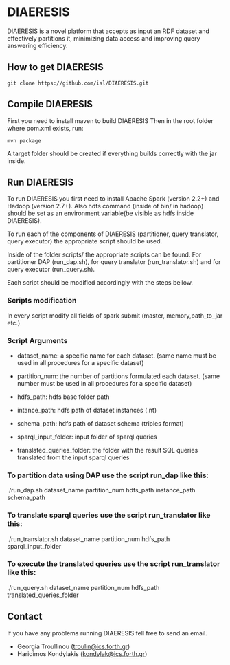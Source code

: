 # DIAERESIS
DIAERESIS is a novel platform that accepts as input an RDF dataset and effectively partitions it, minimizing data access and improving query answering efficiency.

## How to get DIAERESIS
```
git clone https://github.com/isl/DIAERESIS.git
```


## Compile DIAERESIS
First you need to install maven to build DIAERESIS Then in the root folder where pom.xml exists, run:
```
mvn package
```

A target folder should be created if everything builds correctly with the jar inside.

## Run DIAERESIS

To run DIAERESIS you first need to install Apache Spark (version 2.2+) and Hadoop (version 2.7+). Also hdfs command (inside of bin/ in hadoop) should be set as an environment variable(be visible as hdfs inside DIAERESIS).

To run each of the components of DIAERESIS (partitioner, query translator, query executor) the appropriate script should be used.

Inside of the folder scripts/ the appropriate scripts can be found. For partitioner DAP (run_dap.sh), for query translator (run_translator.sh) and for query executor (run_query.sh).

Each script should be modified accordingly with the steps bellow.

### Scripts modification

In every script modify all fields of spark submit (master, memory,path_to_jar etc.)

### Script Arguments

* dataset_name: a specific name for each dataset. (same name must be used in all procedures for a specific dataset)

* partition_num: the number of partitions formulated each dataset. (same number must be used in all procedures for a specific dataset)

* hdfs_path: hdfs base folder path

* intance_path: hdfs path of dataset instances (.nt)

* schema_path: hdfs path of dataset schema (triples format)

* sparql_input_folder: input folder of sparql queries

* translated_queries_folder: the folder with the result SQL queries translated from the input sparql queries

### To partition data using DAP use the script run_dap like this:

./run_dap.sh dataset_name partition_num hdfs_path instance_path schema_path

### To translate sparql queries use the script run_translator like this:

./run_translator.sh dataset_name partition_num hdfs_path sparql_input_folder

### To execute the translated queries use the script run_translator like this:

./run_query.sh  dataset_name partition_num hdfs_path translated_queries_folder

## Contact

If you have any problems running DIAERESIS fell free to send an email.
* Georgia Troullinou (troulin@ics.forth.gr)
* Haridimos Kondylakis (kondylak@ics.forth.gr)


